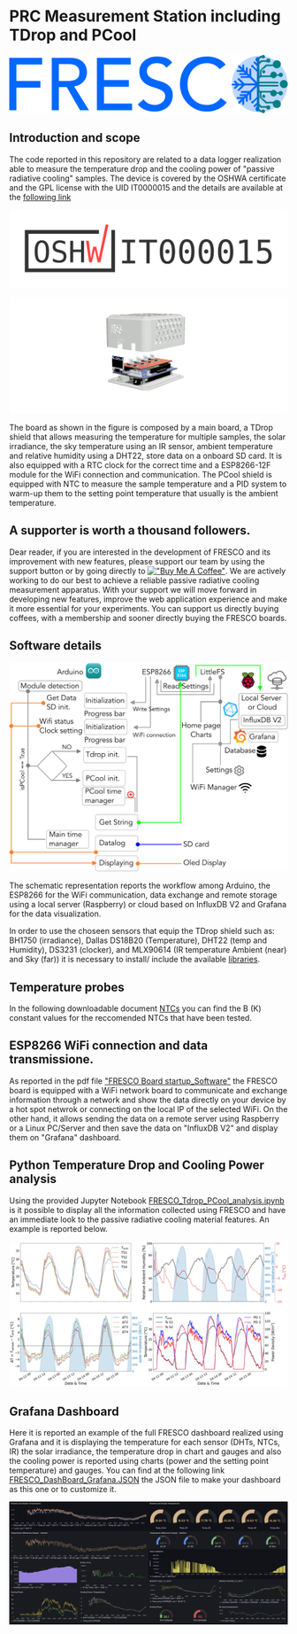 #       PRC Measurement Station including TDrop and PCool
![alt text](doc/img/Fresco_Logo_3.png)
## Introduction and scope 

The code reported in this repository are related to a data logger realization able to measure the temperature drop and the cooling power of "passive radiative cooling" samples. The device is covered by the OSHWA certificate and the GPL license with the UID IT0000015 and the details are available at the [following link](https://certification.oshwa.org/it000015.html) 
<p align="right">
  <img src="doc/img/certification-mark-IT000015-wide.png" />
</p>

![alt text](doc/img/new_boxe_v35.png)

The board as shown in the figure is composed by a main board, a TDrop shield that allows measuring the temperature for multiple samples, the solar irradiance, the sky temperature using an IR sensor, ambient temperature and relative humidity using a DHT22, store data on a onboard SD card. It is also equipped with a RTC clock for the correct time and a ESP8266-12F module for the WiFi connection and communication. The PCool shield is equipped with NTC to measure the sample temperature and a PID system to warm-up them to the setting point temperature that usually is the ambient temperature. 

## A supporter is worth a thousand followers.

Dear reader, if you are interested in the development of FRESCO and its improvement with new features, please support our team by using the support button or by going directly to 
[!["Buy Me A Coffee"](https://www.buymeacoffee.com/assets/img/custom_images/orange_img.png)](https://buymeacoffee.com/gpplio93sx). We are actively working to do our best to achieve a reliable passive radiative cooling measurement apparatus. With your support we will move forward in developing new features, improve the web application experience and make it more essential for your experiments. You can support us directly buying coffees, with a membership and sooner directly buying the FRESCO boards. 

##       Software details

<p align="right">
  <img src="doc/img/workflow_FRESCO.png" />
</p>

The schematic representation reports the workflow among Arduino, the ESP8266 for the WiFi communication, data exchange and remote storage using a local server (Raspberry) or cloud based on InfluxDB V2 and Grafana for the data visualization.

In order to use the choseen sensors that equip the TDrop shield such as: BH1750 (irradiance), Dallas DS18B20 (Temperature), DHT22 (temp and Humidity), DS3231 (clocker), and MLX90614 (IR temperature Ambient (near) and Sky (far))
it is necessary to install/ include the available [libraries](https://github.com/GiuseppeELio/FRESCO-Board/blob/main/libraries.zip).

## Temperature probes

In the following downloadable document [NTCs](https://github.com/GiuseppeELio/FRESCO-Board/blob/main/doc/Advised%20NTC%20thermocouples.pdf) you can find the B (K) constant values for the reccomended NTCs that have been tested. 

## ESP8266 WiFi connection and data transmissione. 

As reported in the pdf file ["FRESCO Board startup_Software"](https://github.com/GiuseppeELio/FRESCO-Board/blob/main/doc/FRESCO%20Board%20startup_Software.pdf) the FRESCO board is equipped with a WiFi network board to communicate and exchange information through a network and show the data directly on your device by a hot spot netwrok or connecting on the local IP of the selected WiFi. On the other hand, it allows sending the data on a remote server using Raspberry or a Linux PC/Server and then save the data on "InfluxDB V2" and display them on "Grafana" dashboard. 

## Python Temperature Drop and Cooling Power analysis 
Using the provided Jupyter Notebook [FRESCO_Tdrop_PCool_analysis.ipynb](https://github.com/GiuseppeELio/FRESCO-Board/blob/main/FRESCO_Tdrop_PCool_analysis.ipynb) is it possible to display all the information collected using FRESCO and have an immediate look to the passive radiative cooling material features. An example is reported below. 

<p align="right">
  <img src="doc/img/Example_Data_analysis.png" />
</p>

## Grafana Dashboard

Here it is reported an example of the full FRESCO dashboard realized using Grafana and it is displaying the temperature for each sensor (DHTs, NTCs, IR) the solar irradiance, the temperature drop in chart and gauges and also the cooling power is reported using charts (power and the setting point temperature) and gauges. You can find at the following link [FRESCO_DashBoard_Grafana.JSON](https://github.com/GiuseppeELio/FRESCO-Board/blob/main/doc/FRESCO_DashBoard_Grafana.JSON) the JSON file to make your dashboard as this one or to customize it.  

<p align="right">
  <img src="doc/img/FRESCO_Grafana_dashboard.png" />
</p>

